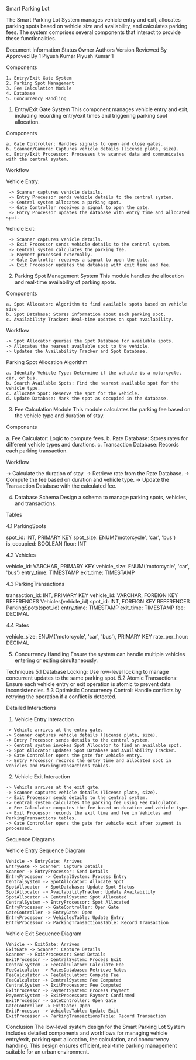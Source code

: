 Smart Parking Lot 

The Smart Parking Lot System manages vehicle entry and exit, allocates parking spots based on vehicle size and availability, and calculates parking fees. The system comprises several components that interact to provide these functionalities.

Document Information
Status	    Owner	        Authors	     Version   Reviewed By	  Approved By
  1	    Piyush Kumar	  Piyush Kumar	   1	


  Components

    1. Entry/Exit Gate System
    2. Parking Spot Management
    3. Fee Calculation Module
    4. Database
    5. Concurrency Handling    


1. Entry/Exit Gate System
  This component manages vehicle entry and exit, including recording entry/exit times and triggering parking spot allocation.

  Components

    a. Gate Controller: Handles signals to open and close gates.
    b. Scanner/Camera: Captures vehicle details (license plate, size).
    c. Entry/Exit Processor: Processes the scanned data and communicates with the central system.

  Workflow

   Vehicle Entry:

     -> Scanner captures vehicle details.
     -> Entry Processor sends vehicle details to the central system.
     -> Central system allocates a parking spot.
     -> Gate Controller receives a signal to open the gate.
     -> Entry Processor updates the database with entry time and allocated spot.

   Vehicle Exit:

     -> Scanner captures vehicle details.
     -> Exit Processor sends vehicle details to the central system.
     -> Central system calculates the parking fee.
     -> Payment processed externally.
     -> Gate Controller receives a signal to open the gate.
     -> Exit Processor updates the database with exit time and fee.

2. Parking Spot Management System
This module handles the allocation and real-time availability of parking spots.

  Components

    a. Spot Allocator: Algorithm to find available spots based on vehicle size.
    b. Spot Database: Stores information about each parking spot.
    c. Availability Tracker: Real-time updates on spot availability.

  Workflow

    -> Spot Allocator queries the Spot Database for available spots.
    -> Allocates the nearest available spot to the vehicle.
    -> Updates the Availability Tracker and Spot Database.

  Parking Spot Allocation Algorithm

    a. Identify Vehicle Type: Determine if the vehicle is a motorcycle, car, or bus.
    b. Search Available Spots: Find the nearest available spot for the vehicle type.
    c. Allocate Spot: Reserve the spot for the vehicle.
    d. Update Database: Mark the spot as occupied in the database.

3. Fee Calculation Module
This module calculates the parking fee based on the vehicle type and duration of stay.

Components

a. Fee Calculator: Logic to compute fees.
b. Rate Database: Stores rates for different vehicle types and durations.
c. Transaction Database: Records each parking transaction.

Workflow

-> Calculate the duration of stay.
-> Retrieve rate from the Rate Database.
-> Compute the fee based on duration and vehicle type.
-> Update the Transaction Database with the calculated fee.

4. Database Schema
Design a schema to manage parking spots, vehicles, and transactions.

Tables

4.1 ParkingSpots 

spot_id: INT, PRIMARY KEY
spot_size: ENUM('motorcycle', 'car', 'bus')
is_occupied: BOOLEAN
floor: INT

4.2 Vehicles

vehicle_id: VARCHAR, PRIMARY KEY
vehicle_size: ENUM('motorcycle', 'car', 'bus')
entry_time: TIMESTAMP
exit_time: TIMESTAMP

4.3 ParkingTransactions

transaction_id: INT, PRIMARY KEY
vehicle_id: VARCHAR, FOREIGN KEY REFERENCES Vehicles(vehicle_id)
spot_id: INT, FOREIGN KEY REFERENCES ParkingSpots(spot_id)
entry_time: TIMESTAMP
exit_time: TIMESTAMP
fee: DECIMAL

4.4 Rates

vehicle_size: ENUM('motorcycle', 'car', 'bus'), PRIMARY KEY
rate_per_hour: DECIMAL

5. Concurrency Handling
Ensure the system can handle multiple vehicles entering or exiting simultaneously.
 
  Techniques
    5.1 Database Locking: Use row-level locking to manage concurrent updates to the same parking spot.
    5.2 Atomic Transactions: Ensure each vehicle entry or exit operation is atomic to prevent data inconsistencies.
    5.3 Optimistic Concurrency Control: Handle conflicts by retrying the operation if a conflict is detected.


Detailed Interactions

  1. Vehicle Entry Interaction

    -> Vehicle arrives at the entry gate.
    -> Scanner captures vehicle details (license plate, size).
    -> Entry Processor sends details to the central system.
    -> Central system invokes Spot Allocator to find an available spot.
    -> Spot Allocator updates Spot Database and Availability Tracker.
    -> Gate Controller opens the gate for vehicle entry.
    -> Entry Processor records the entry time and allocated spot in Vehicles and ParkingTransactions tables.

  2. Vehicle Exit Interaction

    -> Vehicle arrives at the exit gate.
    -> Scanner captures vehicle details (license plate, size).
    -> Exit Processor sends details to the central system.
    -> Central system calculates the parking fee using Fee Calculator.
    -> Fee Calculator computes the fee based on duration and vehicle type.
    -> Exit Processor records the exit time and fee in Vehicles and ParkingTransactions tables.
    -> Gate Controller opens the gate for vehicle exit after payment is processed.

Sequence Diagrams

  Vehicle Entry Sequence Diagram

    Vehicle -> EntryGate: Arrives
    EntryGate -> Scanner: Capture Details
    Scanner -> EntryProcessor: Send Details
    EntryProcessor -> CentralSystem: Process Entry
    CentralSystem -> SpotAllocator: Allocate Spot
    SpotAllocator -> SpotDatabase: Update Spot Status
    SpotAllocator -> AvailabilityTracker: Update Availability
    SpotAllocator -> CentralSystem: Spot Allocated
    CentralSystem -> EntryProcessor: Spot Allocated
    EntryProcessor -> GateController: Open Gate
    GateController -> EntryGate: Open
    EntryProcessor -> VehiclesTable: Update Entry
    EntryProcessor -> ParkingTransactionsTable: Record Transaction

  Vehicle Exit Sequence Diagram

    Vehicle -> ExitGate: Arrives
    ExitGate -> Scanner: Capture Details
    Scanner -> ExitProcessor: Send Details
    ExitProcessor -> CentralSystem: Process Exit
    CentralSystem -> FeeCalculator: Calculate Fee
    FeeCalculator -> RatesDatabase: Retrieve Rates
    FeeCalculator -> FeeCalculator: Compute Fee
    FeeCalculator -> CentralSystem: Fee Computed
    CentralSystem -> ExitProcessor: Fee Computed
    ExitProcessor -> PaymentSystem: Process Payment
    PaymentSystem -> ExitProcessor: Payment Confirmed
    ExitProcessor -> GateController: Open Gate
    GateController -> ExitGate: Open
    ExitProcessor -> VehiclesTable: Update Exit
    ExitProcessor -> ParkingTransactionsTable: Record Transaction

Conclusion
The low-level system design for the Smart Parking Lot System includes detailed components and workflows for managing vehicle entry/exit, parking spot allocation, fee calculation, and concurrency handling. This design ensures efficient, real-time parking management suitable for an urban environment.

